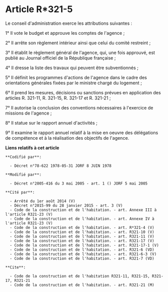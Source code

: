# Article R*321-5

Le conseil d'administration exerce les attributions suivantes :

1° Il vote le budget et approuve les comptes de l'agence ;

2° Il arrête son règlement intérieur ainsi que celui du comité restreint ;

3° Il établit le règlement général de l'agence, qui, une fois approuvé, est publié au Journal officiel de la République
française ;

4° Il dresse la liste des travaux qui peuvent être subventionnés ;

5° Il définit les programmes d'actions de l'agence dans le cadre des orientations générales fixées par le ministre chargé du
logement ;

6° Il prend les mesures, décisions ou sanctions prévues en application des articles R. 321-11, R. 321-15, R. 321-17 et R.
321-21 ;

7° Il autorise la conclusion des conventions nécessaires à l'exercice de missions de l'agence ;

8° Il statue sur le rapport annuel d'activités ;

9° Il examine le rapport annuel relatif à la mise en oeuvre des délégations de compétence et à la réalisation des objectifs
de l'agence.

**Liens relatifs à cet article**

	**Codifié par**:

	  - Décret n°78-622 1978-05-31 JORF 8 JUIN 1978

	**Modifié par**:

	  - Décret n°2005-416 du 3 mai 2005 - art. 1 () JORF 5 mai 2005

	**Cité par**:

	  - Arrêté du 1er août 2014 (V)
	  - Décret n°2015-99 du 28 janvier 2015 - art. 3 (V)
	  - Code de la construction et de l'habitation. - art. Annexe III à l'article R321-23 (V)
	  - Code de la construction et de l'habitation. - art. Annexe IV à l'article R321-23 (V)
	  - Code de la construction et de l'habitation. - art. R*321-4 (V)
	  - Code de la construction et de l'habitation. - art. R321-10 (V)
	  - Code de la construction et de l'habitation. - art. R321-11 (V)
	  - Code de la construction et de l'habitation. - art. R321-17 (V)
	  - Code de la construction et de l'habitation. - art. R321-17-1 (V)
	  - Code de la construction et de l'habitation. - art. R321-6 (VD)
	  - Code de la construction et de l'habitation. - art. R321-6-3 (V)
	  - Code de la construction et de l'habitation. - art. R321-7 (VD)

	**Cite**:

	  - Code de la construction et de l'habitation R321-11, R321-15, R321-17, R321-21
	  - Code de la construction et de l'habitation. - art. R321-21 (M)
